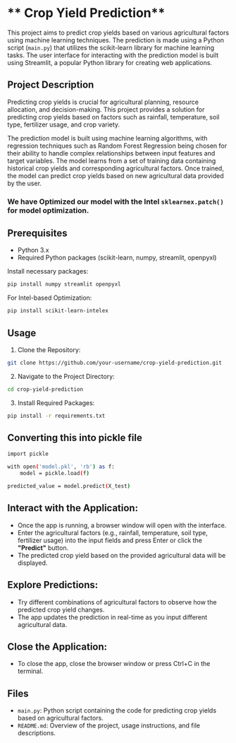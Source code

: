 
# ** Crop Yield Prediction**

This project aims to predict crop yields based on various agricultural factors using machine learning techniques. The prediction is made using a Python script (`main.py`) that utilizes the scikit-learn library for machine learning tasks. The user interface for interacting with the prediction model is built using Streamlit, a popular Python library for creating web applications.

## **Project Description**

Predicting crop yields is crucial for agricultural planning, resource allocation, and decision-making. This project provides a solution for predicting crop yields based on factors such as rainfall, temperature, soil type, fertilizer usage, and crop variety.

The prediction model is built using machine learning algorithms, with regression techniques such as Random Forest Regression being chosen for their ability to handle complex relationships between input features and target variables. The model learns from a set of training data containing historical crop yields and corresponding agricultural factors. Once trained, the model can predict crop yields based on new agricultural data provided by the user.

### We have Optimized our model with the Intel `sklearnex.patch()` for model optimization.

## **Prerequisites**

- Python 3.x
- Required Python packages (scikit-learn, numpy, streamlit, openpyxl)

Install necessary packages:

```bash
pip install numpy streamlit openpyxl
```

For Intel-based Optimization:

```bash
pip install scikit-learn-intelex
```

## **Usage**

1. Clone the Repository:

```bash
git clone https://github.com/your-username/crop-yield-prediction.git
```

2. Navigate to the Project Directory:

```bash
cd crop-yield-prediction
```

3. Install Required Packages:

```bash
pip install -r requirements.txt
```

## **Converting this into pickle file**

```bash
import pickle

with open('model.pkl', 'rb') as f:
    model = pickle.load(f)

predicted_value = model.predict(X_test)

```

## **Interact with the Application:**

- Once the app is running, a browser window will open with the interface.
- Enter the agricultural factors (e.g., rainfall, temperature, soil type, fertilizer usage) into the input fields and press Enter or click the **"Predict"** button.
- The predicted crop yield based on the provided agricultural data will be displayed.

## **Explore Predictions:**

- Try different combinations of agricultural factors to observe how the predicted crop yield changes.
- The app updates the prediction in real-time as you input different agricultural data.

## **Close the Application:**

- To close the app, close the browser window or press Ctrl+C in the terminal.

## **Files**

- `main.py`: Python script containing the code for predicting crop yields based on agricultural factors.
- `README.md`: Overview of the project, usage instructions, and file descriptions.
